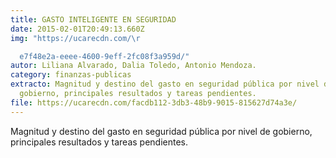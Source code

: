 ```yaml
---
title: GASTO INTELIGENTE EN SEGURIDAD
date: 2015-02-01T20:49:13.660Z
img: "https://ucarecdn.com/\r

  e7f48e2a-eeee-4600-9eff-2fc08f3a959d/"
autor: Liliana Alvarado, Dalia Toledo, Antonio Mendoza.
category: finanzas-publicas
extracto: Magnitud y destino del gasto en seguridad pública por nivel de
  gobierno, principales resultados y tareas pendientes.
file: https://ucarecdn.com/facdb112-3db3-48b9-9015-815627d74a3e/
---
```

<!--StartFragment-->

Magnitud y destino del gasto en seguridad pública por nivel de gobierno, principales resultados y tareas pendientes.

<!--EndFragment-->